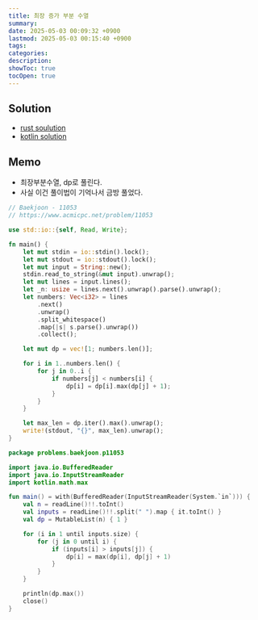 ```yaml
---
title: 최장 증가 부분 수열
summary: 
date: 2025-05-03 00:09:32 +0900
lastmod: 2025-05-03 00:15:40 +0900
tags: 
categories: 
description: 
showToc: true
tocOpen: true
---
```


## Solution
- [rust soulution](https://github.com/SmallzooDev/coding_interview_rust/blob/main/src/bin/b_11053.rs)
- [kotlin solution](https://github.com/SmallzooDev/CodingInterviewKotlin/blob/main/src/main/kotlin/problems/baekjoon/p11053/Main.kt)


## Memo
- 최장부분수열, dp로 풀린다.
- 사실 이건 풀이법이 기억나서 금방 풀었다.
```rust
// Baekjoon - 11053
// https://www.acmicpc.net/problem/11053

use std::io::{self, Read, Write};

fn main() {
    let mut stdin = io::stdin().lock();
    let mut stdout = io::stdout().lock();
    let mut input = String::new();
    stdin.read_to_string(&mut input).unwrap();
    let mut lines = input.lines();
    let _n: usize = lines.next().unwrap().parse().unwrap();
    let numbers: Vec<i32> = lines
        .next()
        .unwrap()
        .split_whitespace()
        .map(|s| s.parse().unwrap())
        .collect();

    let mut dp = vec![1; numbers.len()];

    for i in 1..numbers.len() {
        for j in 0..i {
            if numbers[j] < numbers[i] {
                dp[i] = dp[i].max(dp[j] + 1);
            }
        }
    }

    let max_len = dp.iter().max().unwrap();
    write!(stdout, "{}", max_len).unwrap();
}
```

```kotlin
package problems.baekjoon.p11053

import java.io.BufferedReader
import java.io.InputStreamReader
import kotlin.math.max

fun main() = with(BufferedReader(InputStreamReader(System.`in`))) {
    val n = readLine()!!.toInt()
    val inputs = readLine()!!.split(" ").map { it.toInt() }
    val dp = MutableList(n) { 1 }

    for (i in 1 until inputs.size) {
        for (j in 0 until i) {
            if (inputs[i] > inputs[j]) {
                dp[i] = max(dp[i], dp[j] + 1)
            }
        }
    }

    println(dp.max())
    close()
}
```
